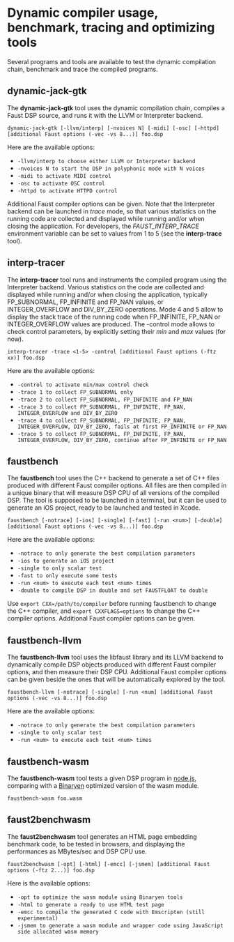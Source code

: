 # Dynamic compiler usage, benchmark, tracing and optimizing tools 

Several programs and tools are available to test the dynamic compilation chain, benchmark and trace the compiled programs. 

## dynamic-jack-gtk

The **dynamic-jack-gtk** tool uses the dynamic compilation chain, compiles a Faust DSP source, and runs it with the LLVM or Interpreter backend.

`dynamic-jack-gtk [-llvm/interp] [-nvoices N] [-midi] [-osc] [-httpd] [additional Faust options (-vec -vs 8...)] foo.dsp`

Here are the available options:

- `-llvm/interp to choose either LLVM or Interpreter backend`
- `-nvoices N to start the DSP in polyphonic mode with N voices`
- `-midi to activate MIDI control`
- `-osc to activate OSC control`
- `-httpd to activate HTTPD control`

Additional Faust compiler options can be given. Note that the Interpreter backend can be launched in *trace* mode, so that various statistics on the running code are collected and displayed while running and/or when closing the application. For developers, the *FAUST_INTERP_TRACE* environment variable can be set to values from 1 to 5 (see the **interp-trace** tool). 

## interp-tracer

The **interp-tracer** tool runs and instruments the compiled program using the Interpreter backend. Various statistics on the code are collected and displayed while running and/or when closing the application, typically FP_SUBNORMAL, FP_INFINITE and FP_NAN values, or INTEGER_OVERFLOW and DIV_BY_ZERO operations. Mode 4 and 5 allow to display the stack trace of the running code when FP_INFINITE, FP_NAN or INTEGER_OVERFLOW values are produced. The -control mode allows to check control parameters, by explicitly setting their *min* and *max* values (for now).

`interp-tracer -trace <1-5> -control [additional Faust options (-ftz xx)] foo.dsp`

Here are the available options:

 - `-control to activate min/max control check`
 - `-trace 1 to collect FP_SUBNORMAL only` 
 - `-trace 2 to collect FP_SUBNORMAL, FP_INFINITE and FP_NAN`
 - `-trace 3 to collect FP_SUBNORMAL, FP_INFINITE, FP_NAN, INTEGER_OVERFLOW and DIV_BY_ZERO`
 - `-trace 4 to collect FP_SUBNORMAL, FP_INFINITE, FP_NAN, INTEGER_OVERFLOW, DIV_BY_ZERO, fails at first FP_INFINITE or FP_NAN`
 - `-trace 5 to collect FP_SUBNORMAL, FP_INFINITE, FP_NAN, INTEGER_OVERFLOW, DIV_BY_ZERO, continue after FP_INFINITE or FP_NAN`

## faustbench

The **faustbench** tool uses the C++ backend to generate a set of C++ files produced with different Faust compiler options. All files are then compiled in a unique binary that will measure DSP CPU of all versions of the compiled DSP. The tool is supposed to be launched in a terminal, but it can be used to generate an iOS project, ready to be launched and tested in Xcode. 

`faustbench [-notrace] [-ios] [-single] [-fast] [-run <num>] [-double] [additional Faust options (-vec -vs 8...)] foo.dsp` 

Here are the available options:

 - `-notrace to only generate the best compilation parameters`
 - `-ios to generate an iOS project`
 - `-single to only scalar test`
 - `-fast to only execute some tests`
 - `-run <num> to execute each test <num> times`
 - `-double to compile DSP in double and set FAUSTFLOAT to double`

Use `export CXX=/path/to/compiler` before running faustbench to change the C++ compiler, and `export CXXFLAGS=options` to change the C++ compiler options. Additional Faust compiler options can be given.

## faustbench-llvm

The **faustbench-llvm** tool uses the libfaust library and its LLVM backend to dynamically compile DSP objects produced with different Faust compiler options, and then measure their DSP CPU. Additional Faust compiler options can be given beside the ones that will be automatically explored by the tool.

`faustbench-llvm [-notrace] [-single] [-run <num] [additional Faust options (-vec -vs 8...)] foo.dsp` 

Here are the available options:

- `-notrace to only generate the best compilation parameters`
- `-single to only scalar test`
- `-run <num> to execute each test <num> times`

## faustbench-wasm

The **faustbench-wasm** tool tests a given DSP program in [node.js](https://nodejs.org/en/), comparing with a [Binaryen](https://github.com/WebAssembly/binaryen) optimized version of the wasm module.

`faustbench-wasm foo.wasm` 

## faust2benchwasm

The **faust2benchwasm** tool generates an HTML page embedding benchmark code, to be tested in browsers, and displaying the performances as MBytes/sec and DSP CPU use.

`faust2benchwasm [-opt] [-html] [-emcc] [-jsmem] [additional Faust options (-ftz 2...)] foo.dsp` 

Here is the available options:

- `-opt to optimize the wasm module using Binaryen tools`
- `-html to generate a ready to use HTML test page`
- `-emcc to compile the generated C code with Emscripten (still experimental)`
- `-jsmem to generate a wasm module and wrapper code using JavaScript side allocated wasm memory`

